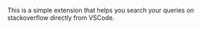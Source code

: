 This is a simple extension that helps you search your queries on stackoverflow directly from VSCode.